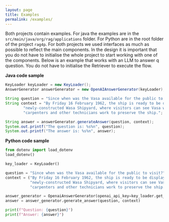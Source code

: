 ```yaml
---
layout: page
title: Examples
permalink: /examples/
---
```

Both projects contain examples. For java the examples are in the `src/main/java/org/rag/applications` folder. For Python are in the root folder of the project `rag4p`. For both projects we used interfaces as much as possible to reflect the main components. In the design it is important that you do not have to initialise the whole project to start working with one of the components. Below is an example that works with an LLM to answer q question. You do not have to initialise the Retriever to execute the flow.

**Java code sample**
```java
KeyLoader keyLoader = new KeyLoader();
AnswerGenerator answerGenerator = new OpenAIAnswerGenerator(keyLoader);

String question = "Since when was the Vasa available for the public to visit?";
String context = "By Friday 16 February 1962, the ship is ready to be displayed to the general public at the " +
        "newly-constructed Wasa Shipyard, where visitors can see Vasa while a team of conservators, " +
        "carpenters and other technicians work to preserve the ship.";

String answer = answerGenerator.generateAnswer(question, context);
System.out.printf("The question is: %s%n", question);
System.out.printf("The answer is: %s%n", answer);
```

**Python code sample**
```python
from dotenv import load_dotenv
load_dotenv()

key_loader = KeyLoader()

question = "Since when was the Vasa available for the public to visit?"
context = ("By Friday 16 February 1962, the ship is ready to be displayed to the general public at the "
           "newly-constructed Wasa Shipyard, where visitors can see Vasa while a team of conservators, "
           "carpenters and other technicians work to preserve the ship.")

answer_generator = OpenaiAnswerGenerator(openai_api_key=key_loader.get_openai_api_key())
answer = answer_generator.generate_answer(question, context)

print(f"Question: {question}")
print(f"Answer: {answer}")
```
